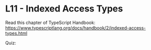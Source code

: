 # L11 - Indexed Access Types

Read this chapter of TypeScript Handbook: https://www.typescriptlang.org/docs/handbook/2/indexed-access-types.html

Quiz:
